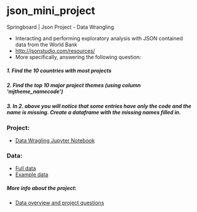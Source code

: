 # json_mini_project
Springboard | Json Project - Data Wrangling
  - Interacting and performing exploratory analysis with JSON contained data from the World Bank
  - http://jsonstudio.com/resources/
  -  More specifically, answering the following question:

##### 1. Find the 10 countries with most projects
##### 2. Find the top 10 major project themes (using column 'mjtheme_namecode')
##### 3. In 2. above you will notice that some entries have only the code and the name is missing. Create a dataframe with the missing names filled in.


### Project:
- [Data Wragling Jupyter Notebook](https://github.com/joaobecker/json_mini_project/blob/master/json_mini_project.ipynb)

### Data:
- [Full data](https://github.com/joaobecker/json_mini_project/blob/master/world_bank_projects.json)
- [Example data](https://github.com/joaobecker/json_mini_project/blob/master/world_bank_projects_less.json)

##### More info about the project:
- [Data overview and project questions](https://github.com/joaobecker/json_mini_project/blob/master/sliderule_dsi_json_exercise.ipynb)
